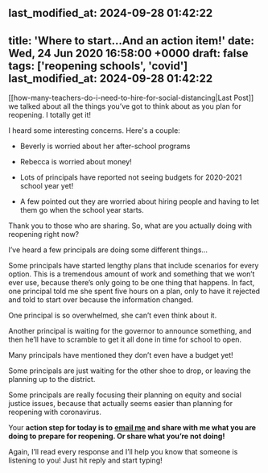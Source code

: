 last_modified_at: 2024-09-28 01:42:22
---
title: 'Where to start...And an action item!'
date: Wed, 24 Jun 2020 16:58:00 +0000
draft: false
tags: ['reopening schools', 'covid']
last_modified_at: 2024-09-28 01:42:22
---

[[how-many-teachers-do-i-need-to-hire-for-social-distancing|Last Post]] we talked about all the things you’ve got to think about as you plan for reopening. I totally get it! 

I heard some interesting concerns. Here's a couple: 

*   Beverly is worried about her after-school programs
    
*   Rebecca is worried about money! 
    
*   Lots of principals have reported not seeing budgets for 2020-2021 school year yet! 
    
*   A few pointed out they are worried about hiring people and having to let them go when the school year starts. 
    

Thank you to those who are sharing. So, what are you actually doing with reopening right now?

I’ve heard a few principals are doing some different things...

Some principals have started lengthy plans that include scenarios for every option. This is a tremendous amount of work and something that we won’t ever use, because there’s only going to be one thing that happens. In fact, one principal told me she spent five hours on a plan, only to have it rejected and told to start over because the information changed. 

One principal is so overwhelmed, she can’t even think about it.

Another principal is waiting for the governor to announce something, and then he’ll have to scramble to get it all done in time for school to open.

Many principals have mentioned they don’t even have a budget yet!

Some principals are just waiting for the other shoe to drop, or leaving the planning up to the district. 

Some principals are really focusing their planning on equity and social justice issues, because that actually seems easier than planning for reopening with coronavirus.

Your **action step for today is to** [**email me**](mailto:jethro@hey.com?subject=Where%20to%20start%3F%3F%3F) **and share with me what you are doing to prepare for reopening. Or share what you’re not doing!**

Again, I’ll read every response and I’ll help you know that someone is listening to you! Just hit reply and start typing!
